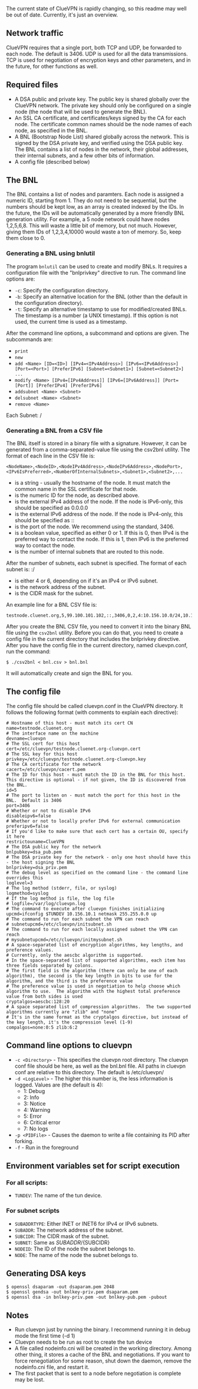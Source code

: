 The current state of ClueVPN is rapidly changing, so this readme may well be
out of date.  Currently, it's just an overview.

## Network traffic

ClueVPN requires that a single port, both TCP and UDP, be forwarded to each
node.  The default is 3406.  UDP is used for all the data transmissions.  TCP
is used for negotiation of encryption keys and other parameters, and in the
future, for other functions as well.

## Required files

* A DSA public and private key.  The public key is shared globally over the
	ClueVPN network.  The private key should only be configured on a single node
	(the node that will be used to generate the BNL).
* An SSL CA certificate, and certificates/keys signed by the CA for each node.
	The certificate common names should be the node names of each node, as
	specified in the BNL.
* A BNL (Bootstrap Node List) shared globally across the network.  This is
	signed by the DSA private key, and verified using the DSA public key.  The
	BNL contains a list of nodes in the network, their global addresses, their
	internal subnets, and a few other bits of information.
* A config file (described below)

## The BNL

The BNL contains a list of nodes and paramters.  Each node is assigned a
numeric ID, starting from 1.  They do not need to be sequential, but the
numbers should be kept low, as an array is created indexed by the IDs.  In the
future, the IDs will be automatically generated by a more friendly BNL
generation utility.  For example, a 5 node network could have nodes 1,2,5,6,8.
This will waste a little bit of memory, but not much.  However, giving them
IDs of 1,2,3,4,10000 would waste a ton of memory.  So, keep them close to 0.

### Generating a BNL using bnlutil

The program `bnlutil` can be used to create and modify BNLs.  It requires a
configuration file with the "bnlprivkey" directive to run.  The command line
options are:

* `-c`: Specify the configuration directory.
* `-b`: Specify an alternative location for the BNL (other than the default in
	the configuration directory).
* `-t`: Specify an alternative timestamp to use for modified/created BNLs.
	The timestamp is a number (a UNIX timestamp).  If this option is not used, the current time is used as a timestamp.

After the command line options, a subcommand and options are given.  The subcommands are:

* `print`
* `new`
* `add <Name> [ID=<ID>] [IPv4=<IPv4Address>] [IPv6=<IPv6Address>] [Port=<Port>] [PreferIPv6] [Subnet=<Subnet1>] [Subnet=<Subnet2>] ...`
* `modify <Name> [IPv4=[IPv4Address]] [IPv6=[IPv6Address]] [Port=[Port]] [PreferIPv4] [PreferIPv6]`
* `addsubnet <Name> <Subnet>`
* `delsubnet <Name> <Subnet>`
* `remove <Name>`

Each Subnet: <Network>/<CIDR>

### Generating a BNL from a CSV file

The BNL itself is stored in a binary file with a signature.  However, it can
be generated from a comma-separated-value file using the csv2bnl utility.  The
format of each line in the CSV file is:

```csv
<NodeName>,<NodeID>,<NodeIPv4Address>,<NodeIPv6Address>,<NodePort>,<IPv6IsPreferred>,<NumberOfInternalSubnets>,<Subnet1>,<Subnet2>,...
```

* <NodeName> is a string - usually the hostname of the node.  It must match
	the common name in the SSL certificate for that node.
* <NodeID> is the numeric ID for the node, as described above.
* <NodeIPv4Address> is the external IPv4 address of the node.  If the node is
	IPv6-only, this should be specified as 0.0.0.0
* <NodeIPv6Address> is the external IPv6 address of the node.  If the node is
	IPv4-only, this should be specified as ::
* <NodePort> is the port of the node.  We recommend using the standard, 3406.
* <IPv6IsPreferred> is a boolean value, specified as either 0 or 1.  If this
	is 0, then IPv4 is the preferred way to contact the node.  If this is 1,
	then IPv6 is the preferred way to contact the node.
* <NumberOfInternalSubnets> is the number of internal subnets that are routed
	to this node.

After the number of subnets, each subnet is specified.  The format of each subnet is: <SubnetType>:<NetworkAddress>/<CIDR>

* <SubnetType> is either 4 or 6, depending on if it's an IPv4 or IPv6 subnet.
* <NetworkAddress> is the network address of the subnet.
* <CIDR> is the CIDR mask for the subnet.

An example line for a BNL CSV file is:

```csv
testnode.cluenet.org,5,99.100.101.102,::,3406,0,2,4:10.156.10.0/24,10.156.11.0/24
```

After you create the BNL CSV file, you need to convert it into the binary BNL file using the `csv2bnl` utility.  Before you can do that, you need to create a config file in the current directory that includes the bnlprivkey directive.  After you have the config file in the current directory, named cluevpn.conf, run the command:

    $ ./csv2bnl < bnl.csv > bnl.bnl

It will automatically create and sign the BNL for you.

## The config file

The config file should be called cluevpn.conf in the ClueVPN directory.  It follows the following format (with comments to explain each directive):

```
# Hostname of this host - must match its cert CN
name=testnode.cluenet.org
# The interface name on the machine
devname=cluevpn
# The SSL cert for this host
cert=/etc/cluevpn/testnode.cluenet.org-cluevpn.cert
# The SSL key for this host
privkey=/etc/cluevpn/testnode.cluenet.org-cluevpn.key
# The CA certificate for the network
cacert=/etc/cluevpn/cacert.pem
# The ID for this host - must match the ID in the BNL for this host.  This directive is optional - if not given, the ID is discovered from the BNL.
id=5
# The port to listen on - must match the port for this host in the BNL.  Default is 3406
port=3406
# Whether or not to disable IPv6
disableipv6=false
# Whether or not to locally prefer IPv6 for external communication
preferipv6=false
# If you'd like to make sure that each cert has a certain OU, specify it here
restrictouname=ClueVPN
# The DSA public key for the network
bnlpubkey=dsa_pub.pem
# The DSA private key for the network - only one host should have this - the host signing the BNL
bnlprivkey=dsa_priv.pem
# The debug level as specified on the command line - the command line overrides this
loglevel=3
# The log method (stderr, file, or syslog)
logmethod=syslog
# If the log method is file, the log file
# logfile=/var/log/cluevpn.log
# The command to execute after cluevpn finishes initializing
upcmd=ifconfig $TUNDEV 10.156.10.1 netmask 255.255.0.0 up
# The command to run for each subnet the VPN can reach
# subnetupcmd=/etc/cluevpn/initsubnet.sh
# The command to run for each locally assigned subnet the VPN can reach
# mysubnetupcmd=/etc/cluevpn/initmysubnet.sh
# A space-separated list of encryption algorithms, key lengths, and preference values.
# Currently, only the aescbc algorithm is supported.
# In the space-separated list of supported algorithms, each item has three fields separated by colons.
# The first field is the algorithm (there can only be one of each algorithm), the second is the key length in bits to use for the algorithm, and the third is the preference value
# The preference value is used in negotiation to help choose which algorithm to use.  The algorithm with the highest total preference value from both sides is used
cryptalgos=aescbc:128:20
# A space separated list of compression algorithms.  The two supported algorithms currently are "zlib" and "none"
# It's in the same format as the cryptalgos directive, but instead of the key length, it's the compression level (1-9)
compalgos=none:0:5 zlib:6:2
```

## Command line options to cluevpn

* `-c <Directory>` - This specifies the cluevpn root directory.  The cluevpn
	conf file should be here, as well as the bnl.bnl file.  All paths in cluevpn
	conf are relative to this directory.  The default is /etc/cluevpn/
* `-d <LogLevel>` - The higher this number is, the less information is logged.
	Values are (the default is 4):
	* 1: Debug
	* 2: Info
	* 3: Notice
	* 4: Warning
	* 5: Error
	* 6: Critical error
	* 7: No logs
* `-p <PIDFile>` - Causes the daemon to write a file containing its PID after
	forking.
* `-f` - Run in the foreground

## Environment variables set for script execution

### For all scripts:
* `TUNDEV`: The name of the tun device.

### For subnet scripts

* `SUBADDRTYPE`: Either INET or INET6 for IPv4 or IPv6 subnets.
* `SUBADDR`: The network address of the subnet.
* `SUBCIDR`: The CIDR mask of the subnet.
* `SUBNET`: Same as ${SUBADDR}/${SUBCIDR}
* `NODEID`: The ID of the node the subnet belongs to.
* `NODE`: The name of the node the subnet belongs to.

## Generating DSA keys

    $ openssl dsaparam -out dsaparam.pem 2048
    $ openssl gendsa -out bnlkey-priv.pem dsaparam.pem
    $ openssl dsa -in bnlkey-priv.pem -out bnlkey-pub.pem -pubout

## Notes

* Run cluevpn just by running the binary.  I recommend running it in debug
	mode the first time (-d 1)
* Cluevpn needs to be run as root to create the tun device
* A file called nodeinfo.cni will be created in the working directory.  Among
	other thing, it stores a cache of the BNL and negotiations.  If you want to
	force renegotiation for some reason, shut down the daemon, remove the
	nodeinfo.cni file, and restart it.
* The first packet that is sent to a node before negotiation is complete may
	be lost.

